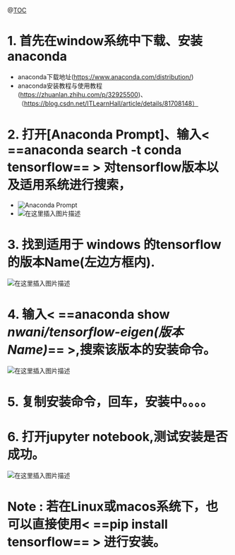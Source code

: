 ﻿@[TOC](Tensorflow在windows下的安装步骤)
# 1. 首先在window系统中下载、安装anaconda
- anaconda下载地址(https://www.anaconda.com/distribution/)
- anaconda安装教程与使用教程(https://zhuanlan.zhihu.com/p/32925500)、（https://blog.csdn.net/ITLearnHall/article/details/81708148）
# 2. 打开[Anaconda Prompt]、输入< ==anaconda search -t conda tensorflow==  > 对tensorflow版本以及适用系统进行搜索，
- ![Anaconda Prompt](https://img-blog.csdnimg.cn/20190703141638440.png)
- ![在这里插入图片描述](https://img-blog.csdnimg.cn/20190703142042260.png?x-oss-process=image/watermark,type_ZmFuZ3poZW5naGVpdGk,shadow_10,text_aHR0cHM6Ly9ibG9nLmNzZG4ubmV0L3dlaXhpbl80MjIzMDU1MA==,size_16,color_FFFFFF,t_70)
# 3. 找到适用于 windows 的tensorflow 的版本Name(左边方框内).
![在这里插入图片描述](https://img-blog.csdnimg.cn/20190703142624398.png)
# 4. 输入< ==anaconda show *nwani/tensorflow-eigen(版本Name)*== >,搜索该版本的安装命令。
![在这里插入图片描述](https://img-blog.csdnimg.cn/20190703143013732.png?x-oss-process=image/watermark,type_ZmFuZ3poZW5naGVpdGk,shadow_10,text_aHR0cHM6Ly9ibG9nLmNzZG4ubmV0L3dlaXhpbl80MjIzMDU1MA==,size_16,color_FFFFFF,t_70)
# 5. 复制安装命令，回车，安装中。。。。
# 6. 打开jupyter notebook,测试安装是否成功。
![在这里插入图片描述](https://img-blog.csdnimg.cn/20190703143202869.png)
# Note : 若在Linux或macos系统下，也可以直接使用< ==pip install tensorflow== > 进行安装。

